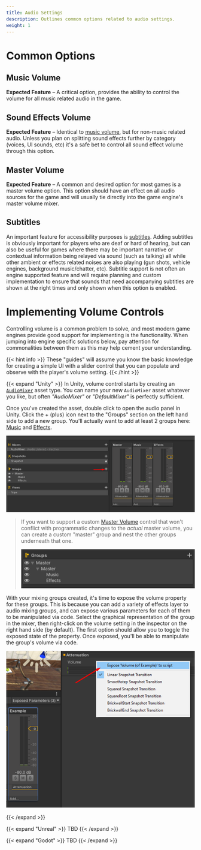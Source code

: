 ```yaml
---
title: Audio Settings
description: Outlines common options related to audio settings.
weight: 1
---
```


# Common Options

## Music Volume

**Expected Feature** &ndash; A critical option, provides the ability to control the volume for all music related audio in the game. 

## Sound Effects Volume

**Expected Feature** &ndash; Identical to [music volume](#music-volume), but for non-music related audio. Unless you plan on splitting sound effects further by category (voices, UI sounds, etc) it's a safe bet to control all sound effect volume through this option. 

## Master Volume

**Expected Feature** &ndash; A common and desired option for most games is a master volume option. This option should have an effect on all audio sources for the game and will usually tie directly into the game engine's master volume mixer.

## Subtitles

An important feature for accessibility purposes is [subtitles](https://en.wikipedia.org/wiki/Subtitles). Adding subtitles is obviously important for players who are deaf or hard of hearing, but can also be useful for games where there may be important narrative or contextual information being relayed via sound (such as talking) all while other ambient or effects related noises are also playing (gun shots, vehicle engines, background music/chatter, etc). Subtitle support is not often an engine supported feature and will require planning and custom implementation to ensure that sounds that need accompanying subtitles are shown at the right times and only shown when this option is enabled.

# Implementing Volume Controls

Controlling volume is a common problem to solve, and most modern game engines provide good support for implementing is the functionality. When jumping into engine specific solutions below, pay attention for commonalities between them as this may help cement your understanding.

{{< hint info >}}
These "guides" will assume you know the basic knowledge for creating a simple UI with a slider control that you can populate and observe with the player's volume setting.
{{< /hint >}}

{{< expand "Unity" >}}
In Unity, volume control starts by creating an [`AudioMixer`](https://docs.unity3d.com/Manual/AudioMixer.html) asset type. You can name your new `AudioMixer` asset whatever you like, but often _"AudioMixer"_ or _"DefaultMixer"_ is perfectly sufficient.

Once you've created the asset, double click to open the audio panel in Unity. Click the + (plus) icon next to the "Groups" section on the left hand side to add a new group. You'll actually want to add at least 2 groups here: [Music](#music-volume) and [Effects](#sound-effects-volume).

![](./unity-add-mixer-group.png)

> If you want to support a custom [Master Volume](#master-volume) control that won't conflict with programmatic changes to the _actual_ master volume, you can create a custom "master" group and nest the other groups underneath that one.
>
> ![](./unity-custom-master.png)


With your mixing groups created, it's time to expose the volume property for these groups. This is because you can add a variety of effects layer to audio mixing groups, and can expose various parameters for each of them to be manipulated via code. Select the graphical representation of the group in the mixer, then right-click on the volume setting in the inspector on the right hand side (by default). The first option should allow you to toggle the exposed state of the property. Once exposed, you'll be able to manipulate the group's volume via code.

![](./unity-expose-parameter.png)

{{< /expand >}}

{{< expand "Unreal" >}}
TBD
{{< /expand >}}

{{< expand "Godot" >}}
TBD
{{< /expand >}}